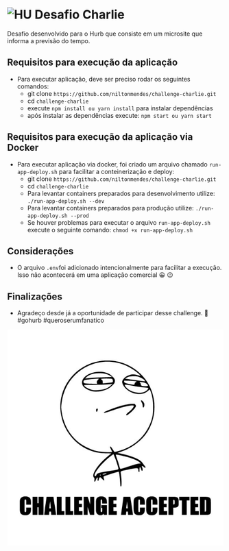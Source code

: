 # <img src="https://avatars1.githubusercontent.com/u/7063040?v=4&s=200.jpg" alt="HU" width="24" /> Desafio Charlie

Desafio desenvolvido para o Hurb que consiste em um microsite que informa a previsão do tempo.

## Requisitos para execução da aplicação
-   Para executar aplicação, deve ser preciso rodar os seguintes comandos:
    -   git clone `https://github.com/niltonmendes/challenge-charlie.git`
    -   cd `challenge-charlie`
    -   execute `npm install ou yarn install` para instalar dependências
    -   após instalar as dependências execute: `npm start ou yarn start`

## Requisitos para execução da aplicação via Docker
-   Para executar aplicação via docker, foi criado um arquivo chamado `run-app-deploy.sh` para facilitar a conteinerização e deploy:
    -   git clone `https://github.com/niltonmendes/challenge-charlie.git`
    -   cd `challenge-charlie`
    -   Para levantar containers preparados para desenvolvimento utilize: `./run-app-deploy.sh --dev`
    -   Para levantar containers preparados para produção utilize: `./run-app-deploy.sh --prod`
    -   Se houver problemas para executar o arquivo `run-app-deploy.sh` execute o seguinte comando: `chmod +x run-app-deploy.sh`

## Considerações
-   O arquivo `.env`foi adicionado intencionalmente para facilitar a execução. Isso não acontecerá em uma aplicação comercial :grinning: :wink:

## Finalizações
-   Agradeço desde já a oportunidade de participar desse challenge. :smiling_face_with_three_hearts:	#gohurb #queroserumfanatico

<p align="center">
  <img src="ca.jpg" alt="Challange accepted" />
</p>
